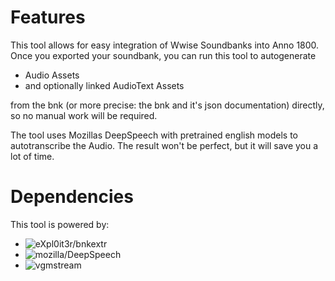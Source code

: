 # Features 

This tool allows for easy integration of Wwise Soundbanks into Anno 1800. Once you exported your soundbank, you can run this tool to autogenerate 
- Audio Assets 
- and optionally linked AudioText Assets

from the bnk (or more precise: the bnk and it's json documentation) directly, so no manual work will be required. 

The tool uses Mozillas DeepSpeech with pretrained english models to autotranscribe the Audio. The result won't be perfect, but it will save you a lot of time.

# Dependencies 

This tool is powered by: 

- ![eXpl0it3r/bnkextr](https://github.com/eXpl0it3r/bnkextr)
- ![mozilla/DeepSpeech](https://github.com/mozilla/DeepSpeech)
- ![vgmstream](https://github.com/vgmstream/vgmstream/)